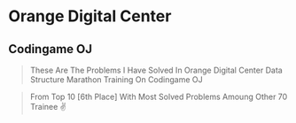 # Orange Digital Center
## Codingame OJ
> These Are The Problems I Have Solved In Orange Digital Center Data Structure Marathon Training On Codingame OJ

> From Top 10 [6th Place] With Most Solved Problems Amoung Other 70 Trainee ✌
